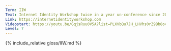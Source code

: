 ```yaml
---
Term: IIW
Text: Internet Identity Workshop twice in a year un-conference since 2005
Link: https://internetidentityworkshop.com
Videostart: https://youtu.be/GqjsRuu0V5A?list=PLXVbQu7JH_LHVhs0rZ9Bb8ocyKlPljkaG&t=00m03s
Level: 7
---
```


{% include_relative gloss/IIW.md %}
